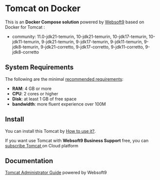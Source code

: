 # Tomcat  on Docker  

This is an **Docker Compose solution** powered by [Websoft9](https://www.websoft9.com) based on Docker for Tomcat :


 - community:  11.0-jdk21-temurin, 10-jdk21-temurin, 10-jdk17-temurin, 10-jdk11-temurin, 9-jdk21-temurin, 9-jdk17-temurin, 9-jdk11-temurin, 9-jdk8-temurin, 9-jdk21-corretto, 9-jdk17-corretto, 9-jdk11-corretto, 9-jdk8-corretto


## System Requirements

The following are the minimal [recommended requirements](https://tomcat.apache.org/):

* **RAM**: 4 GB or more
* **CPU**: 2 cores or higher
* **Disk**: at least 1 GB of free space
* **bandwidth**: more fluent experience over 100M  

## Install

You can install this Tomcat  by [How to use it?](https://github.com/Websoft9/docker-library#how-to-use-it).   

If you want use Tomcat  with **Websoft9 Business Support** free, you can [subscribe Tomcat ](https://www.websoft9.com/apps) on Cloud platform

## Documentation

[Tomcat  Administrator Guide](https://support.websoft9.com/docs/tomcat) powered by Websoft9